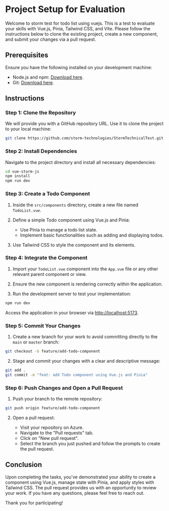 # Project Setup for Evaluation

Welcome to storm test for todo list using vuejs. This is a test to evaluate your skills with Vue.js, Pinia, Tailwind CSS, and Vite. Please follow the instructions below to clone the existing project, create a new component, and submit your changes via a pull request.

## Prerequisites

Ensure you have the following installed on your development machine:

- Node.js and npm: [Download here](https://nodejs.org/).
- Git: [Download here](https://git-scm.com/).

## Instructions

### Step 1: Clone the Repository

We will provide you with a GitHub repository URL. Use it to clone the project to your local machine:

```bash
git clone https://github.com/storm-technologies/StormTechnicalTest.git
```

### Step 2: Install Dependencies

Navigate to the project directory and install all necessary dependencies:

```bash
cd vue-storm-js
npm install
npm run dev
```

### Step 3: Create a Todo Component

1. Inside the `src/components` directory, create a new file named `TodoList.vue`.

2. Define a simple Todo component using Vue.js and Pinia:

   - Use Pinia to manage a todo list state.
   - Implement basic functionalities such as adding and displaying todos.

3. Use Tailwind CSS to style the component and its elements.

### Step 4: Integrate the Component

1. Import your `TodoList.vue` component into the `App.vue` file or any other relevant parent component or view.

2. Ensure the new component is rendering correctly within the application.

3. Run the development server to test your implementation:

```bash
npm run dev
```

Access the application in your browser via [http://localhost:5173](http://localhost:5173).

### Step 5: Commit Your Changes

1. Create a new branch for your work to avoid committing directly to the `main` or `master` branch:

```bash
git checkout -b feature/add-todo-component
```

2. Stage and commit your changes with a clear and descriptive message:

```bash
git add .
git commit -m "feat: add Todo component using Vue.js and Pinia"
```

### Step 6: Push Changes and Open a Pull Request

1. Push your branch to the remote repository:

```bash
git push origin feature/add-todo-component
```

2. Open a pull request:

   - Visit your repository on Azure.
   - Navigate to the "Pull requests" tab.
   - Click on "New pull request".
   - Select the branch you just pushed and follow the prompts to create the pull request.

## Conclusion

Upon completing the tasks, you've demonstrated your ability to create a component using Vue.js, manage state with Pinia, and apply styles with Tailwind CSS. The pull request provides us with an opportunity to review your work. If you have any questions, please feel free to reach out.

Thank you for participating!
